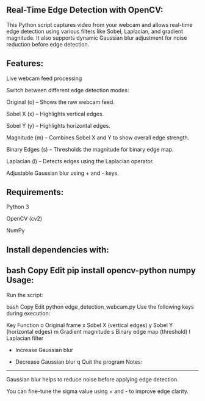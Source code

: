 Real-Time Edge Detection with OpenCV:
--------------------------------------
This Python script captures video from your webcam and allows real-time edge detection using various filters like
Sobel, Laplacian, and gradient magnitude. It also supports dynamic Gaussian blur adjustment for noise reduction before edge detection.

Features:
-----------
Live webcam feed processing

Switch between different edge detection modes:

Original (o) – Shows the raw webcam feed.

Sobel X (x) – Highlights vertical edges.

Sobel Y (y) – Highlights horizontal edges.

Magnitude (m) – Combines Sobel X and Y to show overall edge strength.

Binary Edges (s) – Thresholds the magnitude for binary edge map.

Laplacian (l) – Detects edges using the Laplacian operator.

Adjustable Gaussian blur using + and - keys.

Requirements:
--------------
Python 3

OpenCV (cv2)

NumPy

Install dependencies with:
---------------------------
bash
Copy
Edit
pip install opencv-python numpy
Usage:
--------
Run the script:

bash
Copy
Edit
python edge_detection_webcam.py
Use the following keys during execution:


Key	Function
o	Original frame
x	Sobel X (vertical edges)
y	Sobel Y (horizontal edges)
m	Gradient magnitude
s	Binary edge map (threshold)
l	Laplacian filter
+	Increase Gaussian blur
-	Decrease Gaussian blur
q	Quit the program
Notes:
-------
Gaussian blur helps to reduce noise before applying edge detection.

You can fine-tune the sigma value using + and - to improve edge clarity.
